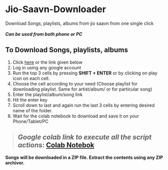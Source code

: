 # Jio-Saavn-Downloader
Download Songs, playlists, albums from jio saavn from one single click <br><br>
***Can be used from both phone or PC***
## To Download Songs, playlists, albums
1. Click [here](https://colab.research.google.com/drive/1xQ5GQLWkEnfK189jT41WzQ2d0YS4sVJx?usp=sharing) or the link given below
2. Log in using any google account
3. Run the top 3 cells by pressing **SHIFT + ENTER** or by clicking on play icon on each cell.
4. Choose the cell according to your need (Choose playlist for downloading playlist. Same for artist/album/ or for particular song)
5. Enter the playlist/album/song link
6. Hit the enter key
7. Scroll down to last and again run the last 3 cells by entering desired name of the folder.
8. Wait for the colab notebook to download and save it on your Phone/Tablet/PC


> ## ***Google colab link to execute all the script actions:*** [Colab Notebok](https://colab.research.google.com/drive/1xQ5GQLWkEnfK189jT41WzQ2d0YS4sVJx?usp=sharing)


**Songs will be downloaded in a ZIP file. Extract the contents using any ZIP archiver.**
